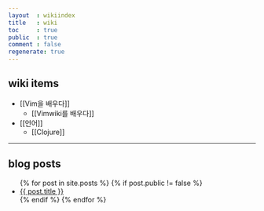 ```yaml
---
layout  : wikiindex
title   : wiki
toc     : true
public  : true
comment : false
regenerate: true
---
```


## wiki items

  * [[Vim을 배우다]]
    * [[Vimwiki를 배우다]]
  * [[언어]]
    * [[Clojure]]

---

## blog posts
<div>
    <ul>
{% for post in site.posts %}
    {% if post.public != false %}
        <li>
            <a class="post-link" href="{{ post.url | prepend: site.baseurl }}">
                {{ post.title }}
            </a>
        </li>
    {% endif %}
{% endfor %}
    </ul>
</div>

